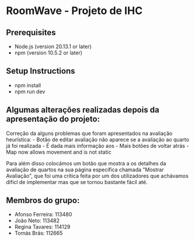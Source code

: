 # RoomWave - Projeto de IHC

## Prerequisites

- Node.js (version 20.13.1 or later)
- npm (version 10.5.2 or later)

## Setup Instructions

- npm install
- npm run dev

## Algumas alterações realizadas depois da apresentação do projeto:

Correção da alguns problemas que foram apresentados na avaliação heurística: - Botão de editar avaliação não aparece se a avaliação ao quarto já foi realizada - É dada mais informação aos - Mais botões de voltar atrás - Map now allows movement and is not static

Para além disso colocámos um botão que mostra a os detalhes da avaliação de quartos na sua página específica chamada "Mostrar Avaliação", que foi uma crítica feita por um dos utilizadores que achávamos dificl de implementar mas que se tornou bastante fácil até.

## Membros do grupo:

- Afonso Ferreira: 113480
- João Neto: 113482
- Regina Tavares: 114129
- Tomás Brás: 112665
